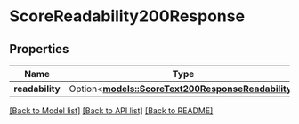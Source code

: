 # ScoreReadability200Response

## Properties

Name | Type | Description | Notes
------------ | ------------- | ------------- | -------------
**readability** | Option<[**models::ScoreText200ResponseReadability**](scoreText_200_response_readability.md)> |  | [optional]

[[Back to Model list]](../README.md#documentation-for-models) [[Back to API list]](../README.md#documentation-for-api-endpoints) [[Back to README]](../README.md)


